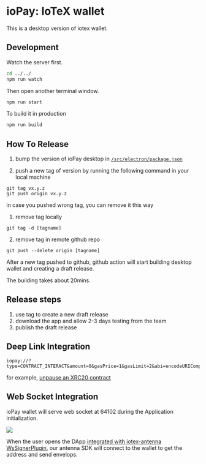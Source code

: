 # ioPay: IoTeX wallet

This is a desktop version of iotex wallet.

## Development

Watch the server first.

```bash
cd ../../
npm run watch
```

Then open another terminal window.

```bash
npm run start
```

To build it in production

```bash
npm run build
```

## How To Release

1. bump the version of ioPay desktop in [`/src/electron/package.json`](https://github.com/iotexproject/iotex-explorer/blob/master/src/electron/package.json)

2. push a new tag of version by running the following command in your local machine

```
git tag vx.y.z
git push origin vx.y.z
```

in case you pushed wrong tag, you can remove it this way
1. remove tag locally
```
git tag -d [tagname]
```
2. remove tag in remote github repo
```
git push --delete origin [tagname]
```

After a new tag pushed to github, github action will start building desktop wallet and creating a draft release.

The building takes about 20mins. 

## Release steps

1. use tag to create a new draft release
2. download the app and allow 2-3 days testing from the team
3. publish the draft release

## Deep Link Integration

```text
iopay://?type=CONTRACT_INTERACT&amount=0&gasPrice=1&gasLimit=2&abi=encodeURIComponent(abi)&contractAddress=io123&method=unpause
```

for example, [unpause an XRC20 contract](iopay://?type=CONTRACT_INTERACT&amount=0&gasPrice=1&gasLimit=3&abi=%5B%7B%22constant%22%3Atrue%2C%22inputs%22%3A%5B%5D%2C%22name%22%3A%22name%22%2C%22outputs%22%3A%5B%7B%22name%22%3A%22%22%2C%22type%22%3A%22string%22%7D%5D%2C%22payable%22%3Afalse%2C%22stateMutability%22%3A%22view%22%2C%22type%22%3A%22function%22%7D%2C%7B%22constant%22%3Afalse%2C%22inputs%22%3A%5B%7B%22name%22%3A%22_spender%22%2C%22type%22%3A%22address%22%7D%2C%7B%22name%22%3A%22_value%22%2C%22type%22%3A%22uint256%22%7D%5D%2C%22name%22%3A%22approve%22%2C%22outputs%22%3A%5B%7B%22name%22%3A%22%22%2C%22type%22%3A%22bool%22%7D%5D%2C%22payable%22%3Afalse%2C%22stateMutability%22%3A%22nonpayable%22%2C%22type%22%3A%22function%22%7D%2C%7B%22constant%22%3Atrue%2C%22inputs%22%3A%5B%5D%2C%22name%22%3A%22totalSupply%22%2C%22outputs%22%3A%5B%7B%22name%22%3A%22%22%2C%22type%22%3A%22uint256%22%7D%5D%2C%22payable%22%3Afalse%2C%22stateMutability%22%3A%22view%22%2C%22type%22%3A%22function%22%7D%2C%7B%22constant%22%3Afalse%2C%22inputs%22%3A%5B%7B%22name%22%3A%22_from%22%2C%22type%22%3A%22address%22%7D%2C%7B%22name%22%3A%22_to%22%2C%22type%22%3A%22address%22%7D%2C%7B%22name%22%3A%22_value%22%2C%22type%22%3A%22uint256%22%7D%5D%2C%22name%22%3A%22transferFrom%22%2C%22outputs%22%3A%5B%7B%22name%22%3A%22%22%2C%22type%22%3A%22bool%22%7D%5D%2C%22payable%22%3Afalse%2C%22stateMutability%22%3A%22nonpayable%22%2C%22type%22%3A%22function%22%7D%2C%7B%22constant%22%3Atrue%2C%22inputs%22%3A%5B%5D%2C%22name%22%3A%22decimals%22%2C%22outputs%22%3A%5B%7B%22name%22%3A%22%22%2C%22type%22%3A%22uint256%22%7D%5D%2C%22payable%22%3Afalse%2C%22stateMutability%22%3A%22view%22%2C%22type%22%3A%22function%22%7D%2C%7B%22constant%22%3Afalse%2C%22inputs%22%3A%5B%5D%2C%22name%22%3A%22unpause%22%2C%22outputs%22%3A%5B%5D%2C%22payable%22%3Afalse%2C%22stateMutability%22%3A%22nonpayable%22%2C%22type%22%3A%22function%22%7D%2C%7B%22constant%22%3Atrue%2C%22inputs%22%3A%5B%5D%2C%22name%22%3A%22paused%22%2C%22outputs%22%3A%5B%7B%22name%22%3A%22%22%2C%22type%22%3A%22bool%22%7D%5D%2C%22payable%22%3Afalse%2C%22stateMutability%22%3A%22view%22%2C%22type%22%3A%22function%22%7D%2C%7B%22constant%22%3Afalse%2C%22inputs%22%3A%5B%7B%22name%22%3A%22_spender%22%2C%22type%22%3A%22address%22%7D%2C%7B%22name%22%3A%22_subtractedValue%22%2C%22type%22%3A%22uint256%22%7D%5D%2C%22name%22%3A%22decreaseApproval%22%2C%22outputs%22%3A%5B%7B%22name%22%3A%22success%22%2C%22type%22%3A%22bool%22%7D%5D%2C%22payable%22%3Afalse%2C%22stateMutability%22%3A%22nonpayable%22%2C%22type%22%3A%22function%22%7D%2C%7B%22constant%22%3Atrue%2C%22inputs%22%3A%5B%7B%22name%22%3A%22_owner%22%2C%22type%22%3A%22address%22%7D%5D%2C%22name%22%3A%22balanceOf%22%2C%22outputs%22%3A%5B%7B%22name%22%3A%22balance%22%2C%22type%22%3A%22uint256%22%7D%5D%2C%22payable%22%3Afalse%2C%22stateMutability%22%3A%22view%22%2C%22type%22%3A%22function%22%7D%2C%7B%22constant%22%3Afalse%2C%22inputs%22%3A%5B%5D%2C%22name%22%3A%22pause%22%2C%22outputs%22%3A%5B%5D%2C%22payable%22%3Afalse%2C%22stateMutability%22%3A%22nonpayable%22%2C%22type%22%3A%22function%22%7D%2C%7B%22constant%22%3Atrue%2C%22inputs%22%3A%5B%5D%2C%22name%22%3A%22owner%22%2C%22outputs%22%3A%5B%7B%22name%22%3A%22%22%2C%22type%22%3A%22address%22%7D%5D%2C%22payable%22%3Afalse%2C%22stateMutability%22%3A%22view%22%2C%22type%22%3A%22function%22%7D%2C%7B%22constant%22%3Atrue%2C%22inputs%22%3A%5B%5D%2C%22name%22%3A%22symbol%22%2C%22outputs%22%3A%5B%7B%22name%22%3A%22%22%2C%22type%22%3A%22string%22%7D%5D%2C%22payable%22%3Afalse%2C%22stateMutability%22%3A%22view%22%2C%22type%22%3A%22function%22%7D%2C%7B%22constant%22%3Afalse%2C%22inputs%22%3A%5B%7B%22name%22%3A%22_to%22%2C%22type%22%3A%22address%22%7D%2C%7B%22name%22%3A%22_value%22%2C%22type%22%3A%22uint256%22%7D%5D%2C%22name%22%3A%22transfer%22%2C%22outputs%22%3A%5B%7B%22name%22%3A%22%22%2C%22type%22%3A%22bool%22%7D%5D%2C%22payable%22%3Afalse%2C%22stateMutability%22%3A%22nonpayable%22%2C%22type%22%3A%22function%22%7D%2C%7B%22constant%22%3Afalse%2C%22inputs%22%3A%5B%7B%22name%22%3A%22_spender%22%2C%22type%22%3A%22address%22%7D%2C%7B%22name%22%3A%22_addedValue%22%2C%22type%22%3A%22uint256%22%7D%5D%2C%22name%22%3A%22increaseApproval%22%2C%22outputs%22%3A%5B%7B%22name%22%3A%22success%22%2C%22type%22%3A%22bool%22%7D%5D%2C%22payable%22%3Afalse%2C%22stateMutability%22%3A%22nonpayable%22%2C%22type%22%3A%22function%22%7D%2C%7B%22constant%22%3Atrue%2C%22inputs%22%3A%5B%7B%22name%22%3A%22_owner%22%2C%22type%22%3A%22address%22%7D%2C%7B%22name%22%3A%22_spender%22%2C%22type%22%3A%22address%22%7D%5D%2C%22name%22%3A%22allowance%22%2C%22outputs%22%3A%5B%7B%22name%22%3A%22%22%2C%22type%22%3A%22uint256%22%7D%5D%2C%22payable%22%3Afalse%2C%22stateMutability%22%3A%22view%22%2C%22type%22%3A%22function%22%7D%2C%7B%22constant%22%3Afalse%2C%22inputs%22%3A%5B%7B%22name%22%3A%22newOwner%22%2C%22type%22%3A%22address%22%7D%5D%2C%22name%22%3A%22transferOwnership%22%2C%22outputs%22%3A%5B%5D%2C%22payable%22%3Afalse%2C%22stateMutability%22%3A%22nonpayable%22%2C%22type%22%3A%22function%22%7D%2C%7B%22inputs%22%3A%5B%7B%22name%22%3A%22tokenTotalAmount%22%2C%22type%22%3A%22uint256%22%7D%5D%2C%22payable%22%3Afalse%2C%22stateMutability%22%3A%22nonpayable%22%2C%22type%22%3A%22constructor%22%7D%2C%7B%22anonymous%22%3Afalse%2C%22inputs%22%3A%5B%5D%2C%22name%22%3A%22Pause%22%2C%22type%22%3A%22event%22%7D%2C%7B%22anonymous%22%3Afalse%2C%22inputs%22%3A%5B%5D%2C%22name%22%3A%22Unpause%22%2C%22type%22%3A%22event%22%7D%2C%7B%22anonymous%22%3Afalse%2C%22inputs%22%3A%5B%7B%22indexed%22%3Atrue%2C%22name%22%3A%22previousOwner%22%2C%22type%22%3A%22address%22%7D%2C%7B%22indexed%22%3Atrue%2C%22name%22%3A%22newOwner%22%2C%22type%22%3A%22address%22%7D%5D%2C%22name%22%3A%22OwnershipTransferred%22%2C%22type%22%3A%22event%22%7D%2C%7B%22anonymous%22%3Afalse%2C%22inputs%22%3A%5B%7B%22indexed%22%3Atrue%2C%22name%22%3A%22owner%22%2C%22type%22%3A%22address%22%7D%2C%7B%22indexed%22%3Atrue%2C%22name%22%3A%22spender%22%2C%22type%22%3A%22address%22%7D%2C%7B%22indexed%22%3Afalse%2C%22name%22%3A%22value%22%2C%22type%22%3A%22uint256%22%7D%5D%2C%22name%22%3A%22Approval%22%2C%22type%22%3A%22event%22%7D%2C%7B%22anonymous%22%3Afalse%2C%22inputs%22%3A%5B%7B%22indexed%22%3Atrue%2C%22name%22%3A%22from%22%2C%22type%22%3A%22address%22%7D%2C%7B%22indexed%22%3Atrue%2C%22name%22%3A%22to%22%2C%22type%22%3A%22address%22%7D%2C%7B%22indexed%22%3Afalse%2C%22name%22%3A%22value%22%2C%22type%22%3A%22uint256%22%7D%5D%2C%22name%22%3A%22Transfer%22%2C%22type%22%3A%22event%22%7D%5D&contractAddress=io1xeg4xtsk85tlx4jtc2age3ch74ewu9dcpj266w&method=unpause)

## Web Socket Integration

ioPay wallet will serve web socket at 64102 during the Application initialization.

![](https://res.cloudinary.com/dohtidfqh/image/upload/v1566435752/web-guiguio/iopay-ws.svg)

When the user opens the DApp [integrated with iotex-antenna WsSignerPlugin](https://docs.iotex.io/docs/libraries-and-tools.html#working-with-desktop-wallet), our antenna SDK will connect to the wallet to get the address and send envelops.
